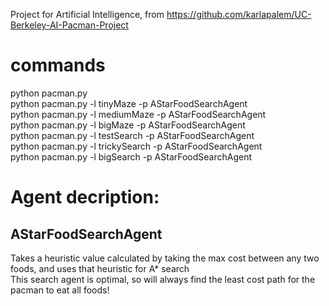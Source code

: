 Project for Artificial Intelligence, from https://github.com/karlapalem/UC-Berkeley-AI-Pacman-Project 

# commands

python pacman.py  
python pacman.py -l tinyMaze -p AStarFoodSearchAgent  
python pacman.py -l mediumMaze -p AStarFoodSearchAgent  
python pacman.py -l bigMaze -p AStarFoodSearchAgent  
python pacman.py -l testSearch -p AStarFoodSearchAgent  
python pacman.py -l trickySearch -p AStarFoodSearchAgent  
python pacman.py -l bigSearch  -p AStarFoodSearchAgent  

# Agent decription:  
## AStarFoodSearchAgent   
Takes a heuristic value calculated by taking the max cost between any two foods, and uses that heuristic for A* search  
This search agent is optimal, so will always find the least cost path for the pacman to eat all foods!  



